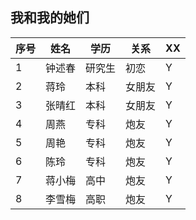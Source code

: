 ## 我和我的她们  
|序号|姓名|学历|关系|XX|
|---|---|---|---|---|
|1|钟述春|研究生|初恋|Y|
|2|蒋玲|本科|女朋友|Y|
|3|张晴红|本科|女朋友|Y|
|4|周燕|专科|炮友|Y|
|5|周艳|专科|炮友|Y|
|6|陈玲|专科|炮友|Y|
|7|蒋小梅|高中|炮友|Y|
|8|李雪梅|高职|炮友|Y|
